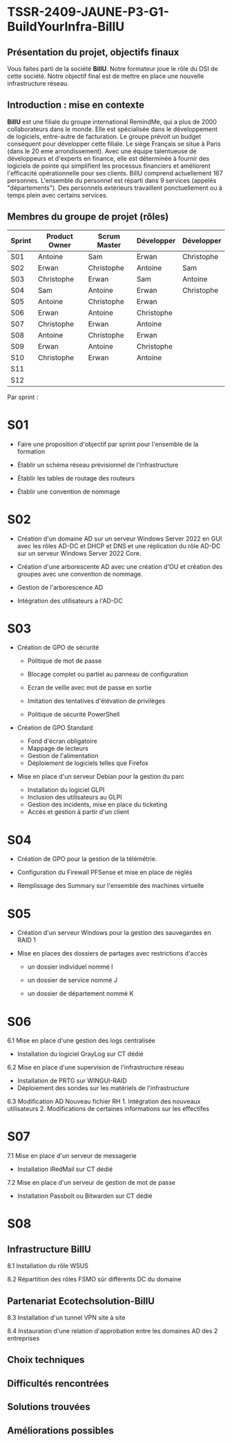# TSSR-2409-JAUNE-P3-G1-BuildYourInfra-BillU

## Présentation du projet, objectifs finaux

Vous faites parti de la société **BillU**.
Notre formateur joue le rôle du DSI de cette société.
Notre objectif final est de mettre en place une nouvelle infrastructure réseau.

## Introduction : mise en contexte

**BillU** est une filiale du groupe international RemindMe, qui a plus de 2000 collaborateurs dans le monde. Elle est spécialisée dans le développement de logiciels, entre-autre de facturation. Le groupe prévoit un budget conséquent pour développer cette filiale. Le siège Français se situe à Paris (dans le 20 eme arrondissement).
Avec une équipe talentueuse de développeurs et d'experts en finance, elle est déterminée à fournir des logiciels de pointe qui simplifient les processus financiers et améliorent l'efficacité opérationnelle pour ses clients.
BillU comprend actuellement 167 personnes.
L'ensemble du personnel est réparti dans 9 services (appelés "départements").
Des personnels extérieurs travaillent ponctuellement ou à temps plein avec certains services.

## Membres du groupe de projet (rôles)
| Sprint  | Product Owner | Scrum Master  |  Développer |  Développer |
|---|---|---|---|---|
|  S01 | Antoine   | Sam  |  Erwan |  Christophe |
|  S02 |  Erwan | Christophe  | Antoine  |  Sam |
| S03  |  Christophe | Erwan  | Sam | Antoine  |
|  S04 |  Sam | Antoine  | Erwan  | Christophe  |
|  S05 |  Antoine |  Christophe |  Erwan |   |
| S06  |  Erwan |  Antoine |  Christophe |   |
| S07  |  Christophe | Erwan  |  Antoine |   |
|  S08 |  Antoine |  Christophe | Erwan  |   |
|  S09 |  Erwan |  Antoine |  Christophe |   |
| S10  | Christophe | Erwan | Antoine |   |
| S11  |   |   |   |   |
|  S12 |   |   |   |   |


Par sprint :
# S01

- Faire une proposition d'objectif par sprint pour l'ensemble de la formation
   
- Établir un schéma réseau prévisionnel de l'infrastructure

- Établir les tables de routage des routeurs

- Établir une convention de nommage


# S02

- Création d'un domaine AD sur un serveur Windows Server 2022 en GUI avec les rôles AD-DC et DHCP et DNS et une réplication du rôle AD-DC sur un serveur Windows Server 2022 Core.

- Création d'une arborescente AD avec une création d'OU et création des groupes avec une convention de nommage.

- Gestion de l'arborescence AD

- Intégration des utilisateurs a l'AD-DC

  
   
# S03

- Création de GPO de sécurité 

	- Politique de mot de passe
   
	- Blocage complet ou partiel au panneau de configuration
   
	- Ecran de veille avec mot de passe en sortie
   
	- Imitation des tentatives d'élévation de privilèges
   
	- Politique de sécurité PowerShell

- Création de GPO Standard
	- Fond d'écran obligatoire 
	- Mappage de lecteurs
	- Gestion de l'alimentation
	- Déploiement de logiciels telles que Firefox



- Mise en place d'un serveur Debian pour la gestion du parc

	- Installation du logiciel GLPI 
	- Inclusion des utilisateurs au GLPI
	- Gestion des incidents, mise en place du ticketing
	- Accès et gestion à partir d'un client 


   
# S04

- Création de GPO pour la gestion de la télémétrie.

- Configuration du Firewall PFSense et mise en place de réglés 

- Remplissage des Summary sur l'ensemble des machines virtuelle 

# S05

- Création d'un serveur Windows pour la gestion des sauvegardes en RAID 1
  
- Mise en places des dossiers de partages avec restrictions d'accès

	- un dossier individuel nommé I

	- un dossier de service nommé J

	- un dossier de département nommé K 

# S06

6.1 Mise en place d'une gestion des logs centralisée
 - Installation du logiciel GrayLog sur CT dédié

6.2 Mise en place d'une supervision de l'infrastructure réseau
 - Installation de PRTG sur WINGUI-RAID
 - Déploiement des sondes sur les matériels de l'infrastructure

6.3 Modification AD Nouveau fichier RH 
	1. Intégration des nouveaux utilisateurs
	2. Modifications de certaines informations sur les effectifes 

# S07

7.1 Mise en place d'un serveur de messagerie
 - Installation iRedMail sur CT dédié

7.2 Mise en place d'un serveur de gestion de mot de passe
 - Installation Passbolt ou Bitwarden sur CT dédié

# S08
 ## Infrastructure BillU
 
8.1 Installation du rôle WSUS 

8.2 Répartition des rôles FSMO sûr différents DC du domaine

 ## Partenariat Ecotechsolution-BillU
 
8.3 Installation d'un tunnel VPN site à site

8.4 Instauration d'une relation d'approbation entre les domaines AD des 2 entreprises
 
## Choix techniques

## Difficultés rencontrées

## Solutions trouvées

## Améliorations possibles
